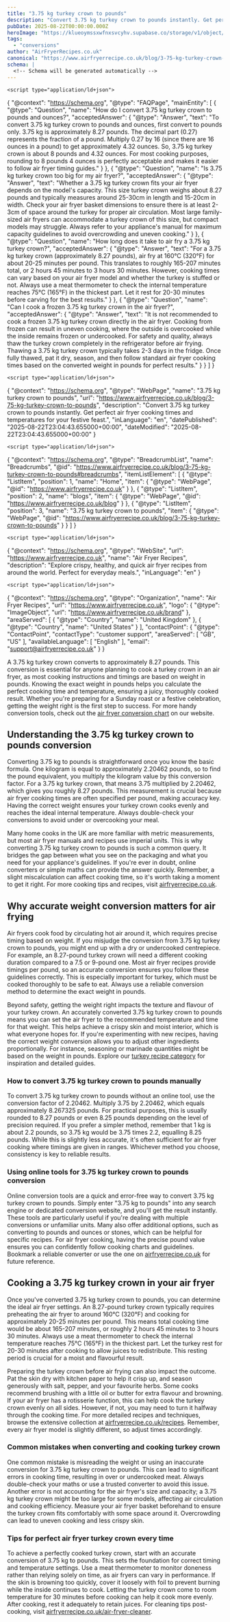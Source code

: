 ```yaml
---
title: "3.75 kg turkey crown to pounds"
description: "Convert 3.75 kg turkey crown to pounds instantly. Get perfect air fryer cooking times and temperatures for your festive feast."
pubDate: 2025-08-22T00:00:00.000Z
heroImage: "https://klueoymssxwfnxsvcyhv.supabase.co/storage/v1/object/public/Shmucket/3-75-kg-turkey-crown-to-pounds.webp"
tags:
  - "conversions"
author: "AirFryerRecipes.co.uk"
canonical: "https://www.airfryerrecipe.co.uk/blog/3-75-kg-turkey-crown-to-pounds"
schema: |
  <!-- Schema will be generated automatically -->
---
```

<script type="application/ld+json">
{
    "@context": "https://schema.org",
    "@type": "BlogPosting",
    "url": "https://www.airfryerrecipe.co.uk/blog/3-75-kg-turkey-crown-to-pounds",
    "mainEntityOfPage": {
        "@type": "WebPage",
        "@id": "https://www.airfryerrecipe.co.uk/blog/3-75-kg-turkey-crown-to-pounds"
    },
    "headline": "Quick 3.75 kg Turkey Crown to Pounds Conversion Guide",
    "description": "Convert 3.75 kg turkey crown to pounds instantly. Get perfect air fryer cooking times and temperatures for your festive feast.",
    "author": {
        "@type": "Person",
        "name": "AirFryerRecipes.co.uk",
        "url": "https://www.airfryerrecipe.co.uk/about",
        "image": {
            "@type": "ImageObject",
            "url": "https://klueoymssxwfnxsvcyhv.supabase.co/storage/v1/object/public/Shmucket/Me.jpg"
        }
    },
    "publisher": {
        "@type": "Organization",
        "name": "Air Fryer Recipe",
        "logo": {
            "@type": "ImageObject",
            "url": "https://cdn.prod.website-files.com/68224a465dfe9a7ab4f57570/6844191451a8b2f1e37e63cc_Untitled%20design%20-%202025-06-05T205644.948%20(1).png"
        }
    },
    "datePublished": "2025-08-22T23:04:43.655Z",
    "dateModified": "2025-08-22T23:04:43.655Z",
    "image": {
        "@type": "ImageObject",
        "url": "https://klueoymssxwfnxsvcyhv.supabase.co/storage/v1/object/public/Shmucket/3-75-kg-turkey-crown-to-pounds.webp"
    },
    "about": {
        "@type": "Thing",
        "name": "Conversions"
    },
    "articleSection": "Conversions",
    "inLanguage": "en-GB"
}
</script>

    <script type="application/ld+json">
{
    "@context": "https://schema.org",
    "@type": "FAQPage",
    "mainEntity": [
        {
            "@type": "Question",
            "name": "How do I convert 3.75 kg turkey crown to pounds and ounces?",
            "acceptedAnswer": {
                "@type": "Answer",
                "text": "To convert 3.75 kg turkey crown to pounds and ounces, first convert to pounds only. 3.75 kg is approximately 8.27 pounds. The decimal part (0.27) represents the fraction of a pound. Multiply 0.27 by 16 (since there are 16 ounces in a pound) to get approximately 4.32 ounces. So, 3.75 kg turkey crown is about 8 pounds and 4.32 ounces. For most cooking purposes, rounding to 8 pounds 4 ounces is perfectly acceptable and makes it easier to follow air fryer timing guides."
            }
        },
        {
            "@type": "Question",
            "name": "Is 3.75 kg turkey crown too big for my air fryer?",
            "acceptedAnswer": {
                "@type": "Answer",
                "text": "Whether a 3.75 kg turkey crown fits your air fryer depends on the model's capacity. This size turkey crown weighs about 8.27 pounds and typically measures around 25-30cm in length and 15-20cm in width. Check your air fryer basket dimensions to ensure there is at least 2-3cm of space around the turkey for proper air circulation. Most large family-sized air fryers can accommodate a turkey crown of this size, but compact models may struggle. Always refer to your appliance's manual for maximum capacity guidelines to avoid overcrowding and uneven cooking."
            }
        },
        {
            "@type": "Question",
            "name": "How long does it take to air fry a 3.75 kg turkey crown?",
            "acceptedAnswer": {
                "@type": "Answer",
                "text": "For a 3.75 kg turkey crown (approximately 8.27 pounds), air fry at 160°C (320°F) for about 20-25 minutes per pound. This translates to roughly 165-207 minutes total, or 2 hours 45 minutes to 3 hours 30 minutes. However, cooking times can vary based on your air fryer model and whether the turkey is stuffed or not. Always use a meat thermometer to check the internal temperature reaches 75°C (165°F) in the thickest part. Let it rest for 20-30 minutes before carving for the best results."
            }
        },
        {
            "@type": "Question",
            "name": "Can I cook a frozen 3.75 kg turkey crown in the air fryer?",
            "acceptedAnswer": {
                "@type": "Answer",
                "text": "It is not recommended to cook a frozen 3.75 kg turkey crown directly in the air fryer. Cooking from frozen can result in uneven cooking, where the outside is overcooked while the inside remains frozen or undercooked. For safety and quality, always thaw the turkey crown completely in the refrigerator before air frying. Thawing a 3.75 kg turkey crown typically takes 2-3 days in the fridge. Once fully thawed, pat it dry, season, and then follow standard air fryer cooking times based on the converted weight in pounds for perfect results."
            }
        }
    ]
}
</script>

    <script type="application/ld+json">
{
    "@context": "https://schema.org",
    "@type": "WebPage",
    "name": "3.75 kg turkey crown to pounds",
    "url": "https://www.airfryerrecipe.co.uk/blog/3-75-kg-turkey-crown-to-pounds",
    "description": "Convert 3.75 kg turkey crown to pounds instantly. Get perfect air fryer cooking times and temperatures for your festive feast.",
    "inLanguage": "en",
    "datePublished": "2025-08-22T23:04:43.655000+00:00",
    "dateModified": "2025-08-22T23:04:43.655000+00:00"
}
</script>

    <script type="application/ld+json">
{
    "@context": "https://schema.org",
    "@type": "BreadcrumbList",
    "name": "Breadcrumbs",
    "@id": "https://www.airfryerrecipe.co.uk/blog/3-75-kg-turkey-crown-to-pounds#breadcrumbs",
    "itemListElement": [
        {
            "@type": "ListItem",
            "position": 1,
            "name": "Home",
            "item": {
                "@type": "WebPage",
                "@id": "https://www.airfryerrecipe.co.uk"
            }
        },
        {
            "@type": "ListItem",
            "position": 2,
            "name": "blogs",
            "item": {
                "@type": "WebPage",
                "@id": "https://www.airfryerrecipe.co.uk/blog"
            }
        },
        {
            "@type": "ListItem",
            "position": 3,
            "name": "3.75 kg turkey crown to pounds",
            "item": {
                "@type": "WebPage",
                "@id": "https://www.airfryerrecipe.co.uk/blog/3-75-kg-turkey-crown-to-pounds"
            }
        }
    ]
}
</script>

    <script type="application/ld+json">
{
    "@context": "https://schema.org",
    "@type": "WebSite",
    "url": "https://www.airfryerrecipe.co.uk",
    "name": "Air Fryer Recipes",
    "description": "Explore crispy, healthy, and quick air fryer recipes from around the world. Perfect for everyday meals.",
    "inLanguage": "en"
}
</script>

    <script type="application/ld+json">
{
    "@context": "https://schema.org",
    "@type": "Organization",
    "name": "Air Fryer Recipes",
    "url": "https://www.airfryerrecipe.co.uk",
    "logo": {
        "@type": "ImageObject",
        "url": "https://www.airfryerrecipe.co.uk/brand"
    },
    "areaServed": [
        {
            "@type": "Country",
            "name": "United Kingdom"
        },
        {
            "@type": "Country",
            "name": "United States"
        }
    ],
    "contactPoint": {
        "@type": "ContactPoint",
        "contactType": "customer support",
        "areaServed": [
            "GB",
            "US"
        ],
        "availableLanguage": [
            "English"
        ],
        "email": "support@airfryerrecipe.co.uk"
    }
}
</script>

<p>A 3.75 kg turkey crown converts to approximately 8.27 pounds. This conversion is essential for anyone planning to cook a turkey crown in an air fryer, as most cooking instructions and timings are based on weight in pounds. Knowing the exact weight in pounds helps you calculate the perfect cooking time and temperature, ensuring a juicy, thoroughly cooked result. Whether you're preparing for a Sunday roast or a festive celebration, getting the weight right is the first step to success. For more handy conversion tools, check out the <a href="https://www.airfryerrecipe.co.uk/air-fryer-conversion-chart">air fryer conversion chart</a> on our website.</p>

<h2>Understanding the 3.75 kg turkey crown to pounds conversion</h2>
<p>Converting 3.75 kg to pounds is straightforward once you know the basic formula. One kilogram is equal to approximately 2.20462 pounds, so to find the pound equivalent, you multiply the kilogram value by this conversion factor. For a 3.75 kg turkey crown, that means 3.75 multiplied by 2.20462, which gives you roughly 8.27 pounds. This measurement is crucial because air fryer cooking times are often specified per pound, making accuracy key. Having the correct weight ensures your turkey crown cooks evenly and reaches the ideal internal temperature. Always double-check your conversions to avoid under or overcooking your meal.</p>

<p>Many home cooks in the UK are more familiar with metric measurements, but most air fryer manuals and recipes use imperial units. This is why converting 3.75 kg turkey crown to pounds is such a common query. It bridges the gap between what you see on the packaging and what you need for your appliance's guidelines. If you're ever in doubt, online converters or simple maths can provide the answer quickly. Remember, a slight miscalculation can affect cooking time, so it's worth taking a moment to get it right. For more cooking tips and recipes, visit <a href="https://www.airfryerrecipe.co.uk/">airfryerrecipe.co.uk</a>.</p>

<h2>Why accurate weight conversion matters for air frying</h2>
<p>Air fryers cook food by circulating hot air around it, which requires precise timing based on weight. If you misjudge the conversion from 3.75 kg turkey crown to pounds, you might end up with a dry or undercooked centrepiece. For example, an 8.27-pound turkey crown will need a different cooking duration compared to a 7.5 or 9-pound one. Most air fryer recipes provide timings per pound, so an accurate conversion ensures you follow these guidelines correctly. This is especially important for turkey, which must be cooked thoroughly to be safe to eat. Always use a reliable conversion method to determine the exact weight in pounds.</p>

<p>Beyond safety, getting the weight right impacts the texture and flavour of your turkey crown. An accurately converted 3.75 kg turkey crown to pounds means you can set the air fryer to the recommended temperature and time for that weight. This helps achieve a crispy skin and moist interior, which is what everyone hopes for. If you're experimenting with new recipes, having the correct weight conversion allows you to adjust other ingredients proportionally. For instance, seasoning or marinade quantities might be based on the weight in pounds. Explore our <a href="https://www.airfryerrecipe.co.uk/recipe-category/turkey">turkey recipe category</a> for inspiration and detailed guides.</p>

<h3>How to convert 3.75 kg turkey crown to pounds manually</h3>
<p>To convert 3.75 kg turkey crown to pounds without an online tool, use the conversion factor of 2.20462. Multiply 3.75 by 2.20462, which equals approximately 8.267325 pounds. For practical purposes, this is usually rounded to 8.27 pounds or even 8.25 pounds depending on the level of precision required. If you prefer a simpler method, remember that 1 kg is about 2.2 pounds, so 3.75 kg would be 3.75 times 2.2, equalling 8.25 pounds. While this is slightly less accurate, it's often sufficient for air fryer cooking where timings are given in ranges. Whichever method you choose, consistency is key to reliable results.</p>

<h3>Using online tools for 3.75 kg turkey crown to pounds conversion</h3>
<p>Online conversion tools are a quick and error-free way to convert 3.75 kg turkey crown to pounds. Simply enter "3.75 kg to pounds" into any search engine or dedicated conversion website, and you'll get the result instantly. These tools are particularly useful if you're dealing with multiple conversions or unfamiliar units. Many also offer additional options, such as converting to pounds and ounces or stones, which can be helpful for specific recipes. For air fryer cooking, having the precise pound value ensures you can confidently follow cooking charts and guidelines. Bookmark a reliable converter or use the one on <a href="https://www.airfryerrecipe.co.uk/">airfryerrecipe.co.uk</a> for future reference.</p>

<h2>Cooking a 3.75 kg turkey crown in your air fryer</h2>
<p>Once you've converted 3.75 kg turkey crown to pounds, you can determine the ideal air fryer settings. An 8.27-pound turkey crown typically requires preheating the air fryer to around 160°C (320°F) and cooking for approximately 20-25 minutes per pound. This means total cooking time would be about 165-207 minutes, or roughly 2 hours 45 minutes to 3 hours 30 minutes. Always use a meat thermometer to check the internal temperature reaches 75°C (165°F) in the thickest part. Let the turkey rest for 20-30 minutes after cooking to allow juices to redistribute. This resting period is crucial for a moist and flavourful result.</p>

<p>Preparing the turkey crown before air frying can also impact the outcome. Pat the skin dry with kitchen paper to help it crisp up, and season generously with salt, pepper, and your favourite herbs. Some cooks recommend brushing with a little oil or butter for extra flavour and browning. If your air fryer has a rotisserie function, this can help cook the turkey crown evenly on all sides. However, if not, you may need to turn it halfway through the cooking time. For more detailed recipes and techniques, browse the extensive collection at <a href="https://www.airfryerrecipe.co.uk/recipes">airfryerrecipe.co.uk/recipes</a>. Remember, every air fryer model is slightly different, so adjust times accordingly.</p>

<h3>Common mistakes when converting and cooking turkey crown</h3>
<p>One common mistake is misreading the weight or using an inaccurate conversion for 3.75 kg turkey crown to pounds. This can lead to significant errors in cooking time, resulting in over or undercooked meat. Always double-check your maths or use a trusted converter to avoid this issue. Another error is not accounting for the air fryer's size and capacity; a 3.75 kg turkey crown might be too large for some models, affecting air circulation and cooking efficiency. Measure your air fryer basket beforehand to ensure the turkey crown fits comfortably with some space around it. Overcrowding can lead to uneven cooking and less crispy skin.</p>

<h3>Tips for perfect air fryer turkey crown every time</h3>
<p>To achieve a perfectly cooked turkey crown, start with an accurate conversion of 3.75 kg to pounds. This sets the foundation for correct timing and temperature settings. Use a meat thermometer to monitor doneness rather than relying solely on time, as air fryers can vary in performance. If the skin is browning too quickly, cover it loosely with foil to prevent burning while the inside continues to cook. Letting the turkey crown come to room temperature for 30 minutes before cooking can help it cook more evenly. After cooking, rest it adequately to retain juices. For cleaning tips post-cooking, visit <a href="https://www.airfryerrecipe.co.uk/air-fryer-cleaner">airfryerrecipe.co.uk/air-fryer-cleaner</a>.</p>
